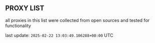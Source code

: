 ## PROXY LIST

all proxies in this list were collected from open sources and tested for functionality

last update: `2025-02-22 13:03:49.106288+00:00` UTC